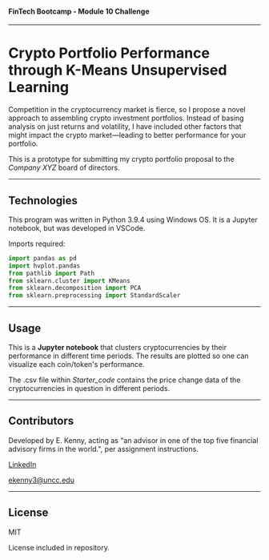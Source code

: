 #### FinTech Bootcamp - Module 10 Challenge
---
# Crypto Portfolio Performance through K-Means Unsupervised Learning

Competition in the cryptocurrency market is fierce, so I propose a novel approach to assembling crypto investment portfolios. Instead of basing analysis on just  returns and volatility, I have included other factors that might impact the crypto market—leading to better performance for your portfolio.

This is a prototype for submitting my crypto portfolio proposal to the *Company XYZ* board of directors.

---

## Technologies

This program was written in Python 3.9.4 using Windows OS. It is a Jupyter notebook, but was developed in VSCode.

Imports required:

```python
import pandas as pd
import hvplot.pandas
from pathlib import Path
from sklearn.cluster import KMeans
from sklearn.decomposition import PCA
from sklearn.preprocessing import StandardScaler
```

---

## Usage

This is a **Jupyter notebook** that clusters cryptocurrencies by their performance in different time periods. The results are plotted so one can visualize each coin/token's performance.

The .csv file within *Starter_code* contains the price change data of the cryptocurrencies in question in different periods.

---

## Contributors


Developed by E. Kenny, acting as "an advisor in one of the top five financial advisory firms in the world.", per assignment instructions. 

[LinkedIn](www.linkedin.com/in/e-kenny)

ekenny3@uncc.edu

---

## License

MIT

License included in repository.
